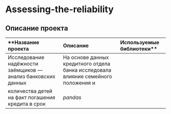 # Assessing-the-reliability
## Описание проекта
| **Название проекта | Описание | Используемые библиотеки** |
| :-------------------- | :-------------------- |:--------------------|
| Исследование надёжности заёмщиков — анализ банковских данных | На основе данных кредитного отдела банка исследовала влияние семейного положения и
количества детей на факт погашения кредита в срок | *pandas* |

